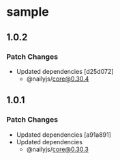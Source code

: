 # sample

## 1.0.2

### Patch Changes

- Updated dependencies [d25d072]
  - @nailyjs/core@0.30.4

## 1.0.1

### Patch Changes

- Updated dependencies [a91a891]
- Updated dependencies
  - @nailyjs/core@0.30.3
